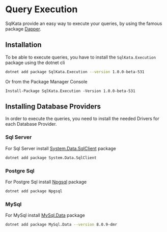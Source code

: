 # Query Execution

SqlKata provide an easy way to execute your queries, by using the famous package
[Dapper](https://github.com/StackExchange/Dapper).

## Installation
To be able to execute queries, you have to install the `SqlKata.Execution` package using the dotnet cli

```sh
dotnet add package SqlKata.Execution --version 1.0.0-beta-531

```

Or from the Package Manager Console

```
Install-Package SqlKata.Execution -Version 1.0.0-beta-531
```

## Installing Database Providers
In order to execute the queries, you need to install the needed Drivers for each Database Provider.

### Sql Server
For Sql Server install [System.Data.SqlClient](https://www.nuget.org/packages/System.Data.SqlClient/) package

```sh
dotnet add package System.Data.SqlClient
```

### Postgre Sql

For Postgre Sql install [Npgsql](http://www.npgsql.org/) package

```sh
dotnet add package Npgsql
```

### MySql

For MySql install [MySql.Data](https://www.nuget.org/packages/MySql.Data/8.0.9-dmr) package

```sh
dotnet add package MySql.Data --version 8.0.9-dmr
```